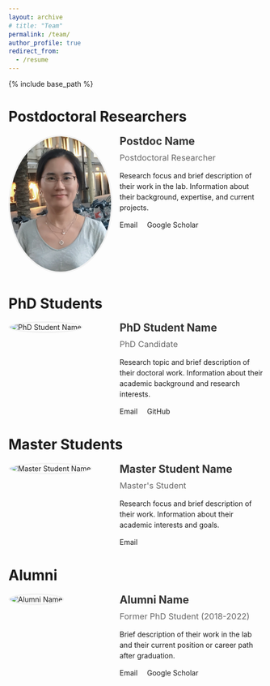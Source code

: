```yaml
---
layout: archive
# title: "Team"
permalink: /team/
author_profile: true
redirect_from:
  - /resume
---
```


{% include base_path %}

<div class="team-container">
  <style>
    .team-container {
      margin-bottom: 30px;
    }
    .team-member {
      display: flex;
      flex-direction: row;
      margin-bottom: 40px;
      align-items: flex-start;
    }
    .team-member-image {
      flex: 0 0 200px;
      margin-right: 20px;
    }
    .team-member-image img {
      width: 100%;
      aspect-ratio: 3/4;
      border-radius: 50%;
      border: 3px solid #f2f2f2;
      object-fit: cover;
    }
    .team-member-info {
      flex: 1;
    }
    .team-member-info h2 {
      margin-top: 0;
      margin-bottom: 10px;
      color: #333;
    }
    .team-member-info h3 {
      margin-top: 0;
      margin-bottom: 15px;
      color: #666;
      font-weight: normal;
    }
    .team-member-info p {
      margin-bottom: 10px;
      line-height: 1.5;
    }
    .team-member-contact {
      margin-top: 15px;
    }
    .team-member-contact a {
      margin-right: 15px;
      text-decoration: none;
    }
    @media (max-width: 768px) {
      .team-member {
        flex-direction: column;
      }
      .team-member-image {
        margin-right: 0;
        margin-bottom: 20px;
        width: 150px;
      }
    }
  </style>


  <!-- Postdoctoral Researchers -->
  <h1>Postdoctoral Researchers</h1>
  
  <div class="team-member">
    <div class="team-member-image">
      <img src="/images/liangfen-photo.jpg" alt="Postdoc Name">
    </div>
    <div class="team-member-info">
      <h2>Postdoc Name</h2>
      <h3>Postdoctoral Researcher</h3>
      <p>Research focus and brief description of their work in the lab. Information about their background, expertise, and current projects.</p>
      <div class="team-member-contact">
        <a href="mailto:postdoc@example.com"><i class="fas fa-envelope"></i> Email</a>
        <a href="https://scholar.google.com/" target="_blank"><i class="ai ai-google-scholar"></i> Google Scholar</a>
      </div>
    </div>
  </div>

  <!-- PhD Students -->
  <h1>PhD Students</h1>
  
  <div class="team-member">
    <div class="team-member-image">
      <img src="/images/phd1.jpg" alt="PhD Student Name">
    </div>
    <div class="team-member-info">
      <h2>PhD Student Name</h2>
      <h3>PhD Candidate</h3>
      <p>Research topic and brief description of their doctoral work. Information about their academic background and research interests.</p>
      <div class="team-member-contact">
        <a href="mailto:phd@example.com"><i class="fas fa-envelope"></i> Email</a>
        <a href="https://github.com/" target="_blank"><i class="fab fa-github"></i> GitHub</a>
      </div>
    </div>
  </div>

  <!-- Master Students -->
  <h1>Master Students</h1>
  
  <div class="team-member">
    <div class="team-member-image">
      <img src="/images/master1.jpg" alt="Master Student Name">
    </div>
    <div class="team-member-info">
      <h2>Master Student Name</h2>
      <h3>Master's Student</h3>
      <p>Research focus and brief description of their work. Information about their academic interests and goals.</p>
      <div class="team-member-contact">
        <a href="mailto:master@example.com"><i class="fas fa-envelope"></i> Email</a>
      </div>
    </div>
  </div>

  <!-- Alumni -->
  <h1>Alumni</h1>
  
  <div class="team-member">
    <div class="team-member-image">
      <img src="/images/alumni1.jpg" alt="Alumni Name">
    </div>
    <div class="team-member-info">
      <h2>Alumni Name</h2>
      <h3>Former PhD Student (2018-2022)</h3>
      <p>Brief description of their work in the lab and their current position or career path after graduation.</p>
      <div class="team-member-contact">
        <a href="mailto:alumni@example.com"><i class="fas fa-envelope"></i> Email</a>
        <a href="https://scholar.google.com/" target="_blank"><i class="ai ai-google-scholar"></i> Google Scholar</a>
      </div>
    </div>
  </div>
</div>


